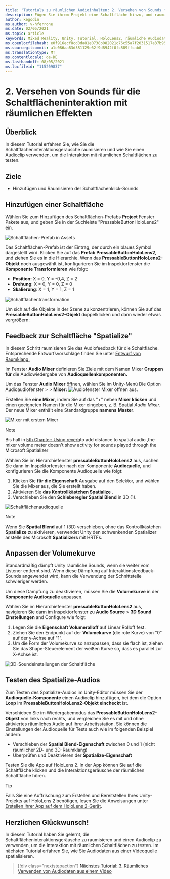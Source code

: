 ```yaml
---
title: 'Tutorials zu räumlichen Audioinhalten: 2. Versehen von Sounds für die Schaltflächeninteraktion mit räumlichen Effekten'
description: Fügen Sie ihrem Projekt eine Schaltfläche hinzu, und raumisieren Sie die Schaltflächeninteraktionsgeräusche.
author: kegodin
ms.author: v-hferrone
ms.date: 02/05/2021
ms.topic: article
keywords: Mixed Reality, Unity, Tutorial, HoloLens2, räumliche Audiodaten, MRTK, Mixed Reality-Toolkit, UWP, Windows 10, HRTF, kopfbezogene Übertragungsfunktion, Hall, Microsoft Spatializer, Prefabs, Volumekurve
ms.openlocfilehash: e0f916ecf8cd8da81e0738b082021c76c55a7f2031517a37b959575e1b21ce16
ms.sourcegitcommit: a1c086aa83d381129e62f9d8942f0fc889ffcab0
ms.translationtype: MT
ms.contentlocale: de-DE
ms.lasthandoff: 08/05/2021
ms.locfileid: "115209837"
---
```

# <a name="2-spatializing-button-interaction-sounds"></a>2. Versehen von Sounds für die Schaltflächeninteraktion mit räumlichen Effekten

## <a name="overview"></a>Überblick

In diesem Tutorial erfahren Sie, wie Sie die Schaltflächeninteraktionsgeräusche raumisieren und wie Sie einen Audioclip verwenden, um die Interaktion mit räumlichen Schaltflächen zu testen.  

## <a name="objectives"></a>Ziele

* Hinzufügen und Raumisieren der Schaltflächenklick-Sounds

## <a name="add-a-button"></a>Hinzufügen einer Schaltfläche

Wählen Sie zum Hinzufügen des Schaltflächen-Prefabs **Project** Fenster Pakete aus, und geben Sie in der Suchleiste "PressableButtonHoloLens2" ein. 

![Schaltflächen-Prefab in Assets](images/spatial-audio/spatial-audio-02-section1-step1-1.PNG)

Das Schaltflächen-Prefab ist der Eintrag, der durch ein blaues Symbol dargestellt wird. Klicken Sie auf das **Prefab PressableButtonHoloLens2,** und ziehen Sie es in die Hierarchie. Wenn das **PressableButtonHoloLens2-Objekt** noch ausgewählt ist, konfigurieren Sie im Inspektorfenster die **Komponente Transformieren** wie folgt:

* **Position:** X = 0, Y = -0,4, Z = 2
* **Drehung**: X = 0, Y = 0, Z = 0
* **Skalierung**: X = 1, Y = 1, Z = 1

![Schaltflächentransformation](images/spatial-audio/spatial-audio-02-section1-step1-2.PNG)

Um sich auf die Objekte in der Szene zu konzentrieren, können Sie auf das **PressableButtonHoloLens2-Objekt** doppelklicken und dann wieder etwas vergrößern:

## <a name="spatialize-button-feedback"></a>Feedback zur Schaltfläche "Spatialize"

In diesem Schritt raumisieren Sie das Audiofeedback für die Schaltfläche. Entsprechende Entwurfsvorschläge finden Sie unter [Entwurf von Raumklang.](../../../design/spatial-sound-design.md)

Im Fenster **Audio Mixer** definieren Sie Ziele mit dem Namen Mixer **Gruppen für** die Audiowiedergabe von **Audioquellenkomponenten.**

Um das Fenster **Audio Mixer** öffnen, wählen Sie im Unity-Menü Die Option Audioaudiofenster  >    >  **Mixer:** ![ Audiofenster Mixer öffnen aus.](images/spatial-audio/spatial-audio-02-section2-step1-1.PNG)

 Erstellen Sie **eine Mixer,** indem Sie auf das "+" neben **Mixer klicken** und einen geeigneten Namen für die Mixer eingeben, z. B. Spatial _Audio Mixer._ Der neue Mixer enthält eine Standardgruppe **namens** **Master**.

![Mixer mit erstem Mixer](images/spatial-audio/spatial-audio-02-section2-step1-2.PNG)

> [!NOTE]
> Bis hall in [5th Chapter: Using reverb](unity-spatial-audio-ch5.md)to add distance to spatial audio ,the mixer volume meter doesn't show activity for sounds played through the Microsoft Spatializer

Wählen Sie im Hierarchiefenster **pressableButtonHoloLens2** aus, suchen Sie dann im Inspektorfenster nach der Komponente **Audioquelle,** und konfigurieren Sie die Komponente Audioquelle wie folgt:

1. Klicken Sie **für die Eigenschaft** Ausgabe auf den Selektor, und wählen Sie die Mixer aus, die Sie erstellt haben. 
2. Aktivieren Sie **das Kontrollkästchen Spatialize** .
3. Verschieben Sie den **Schieberegler Spatial Blend** in 3D (1).

![Schaltflächenaudioquelle](images/spatial-audio/spatial-audio-02-section2-step1-3.PNG)

> [!NOTE]
> Wenn Sie **Spatial Blend** auf 1 (3D) verschieben, ohne das Kontrollkästchen **Spatialize** zu aktivieren, verwendet Unity den schwenkenden Spatializer anstelle des Microsoft **Spatializers** mit HRTFs.

## <a name="adjust-the-volume-curve"></a>Anpassen der Volumekurve

Standardmäßig dämpft Unity räumliche Sounds, wenn sie weiter vom Listener entfernt sind. Wenn diese Dämpfung auf Interaktionsfeedback-Sounds angewendet wird, kann die Verwendung der Schnittstelle schwieriger werden.

Um diese Dämpfung zu deaktivieren, müssen Sie die **Volumekurve** in der **Komponente Audioquelle** anpassen.

Wählen Sie im Hierarchiefenster **pressableButtonHoloLens2** aus, navigieren Sie dann im Inspektorfenster zu **Audio Source**  >  **3D Sound Einstellungen** and Configure wie folgt:

1. Legen Sie die **Eigenschaft Volumerolloff** auf Linear Rolloff fest.
2. Ziehen Sie den Endpunkt auf der **Volumekurve** (die rote Kurve) von "0" auf der y-Achse auf "1".
3. Um die Form  der Volumekurve so anzupassen, dass sie flach ist, ziehen Sie das Shape-Steuerelement der weißen Kurve so, dass es parallel zur X-Achse ist.

![3D-Soundeinstellungen der Schaltfläche](images/spatial-audio/spatial-audio-02-section3-step1-1.PNG)

## <a name="testing-the-spatialize-audio"></a>Testen des Spatialize-Audios

Zum Testen des Spatialize-Audios im Unity-Editor müssen Sie der **Audioquelle-Komponente** einen Audioclip hinzufügen, bei dem die Option **Loop** im **PressableButtonHoloLens2-Objekt eincheckt** ist.

Verschieben Sie im Wiedergabemodus das **PressableButtonHoloLens2-Objekt** von links nach rechts, und vergleichen Sie es mit und ohne aktiviertes räumliches Audio auf Ihrer Arbeitsstation. Sie können die Einstellungen der Audioquelle für Tests auch wie im folgenden Beispiel ändern:

* Verschieben der **Spatial Blend-Eigenschaft** zwischen 0 und 1 (nicht räumlicher 2D- und 3D-Raumklang)
* Überprüfen und Deaktivieren der **Spatialize-Eigenschaft**

Testen Sie die App auf HoloLens 2. In der App können Sie auf die Schaltfläche klicken und die Interaktionsgeräusche der räumlichen Schaltfläche hören.

> [!TIP]
> Falls Sie eine Auffrischung zum Erstellen und Bereitstellen Ihres Unity-Projekts auf HoloLens 2 benötigen, lesen Sie die Anweisungen unter [Erstellen Ihrer App auf dem HoloLens 2-Gerät](mr-learning-base-02.md#building-your-application-to-your-hololens-2).

## <a name="congratulations"></a>Herzlichen Glückwunsch!

In diesem Tutorial haben Sie gelernt, die Schaltflächeninteraktionsgeräusche zu raumisieren und einen Audioclip zu verwenden, um die Interaktion mit räumlichen Schaltflächen zu testen. Im nächsten Tutorial erfahren Sie, wie Sie Audiodaten aus einer Videoquelle spatialisieren.

> [!div class="nextstepaction"]
> [Nächstes Tutorial: 3. Räumliches Verwenden von Audiodaten aus einem Video](unity-spatial-audio-ch3.md)
